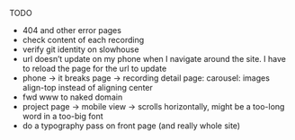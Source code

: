 TODO

- 404 and other error pages
- check content of each recording
- verify git identity on slowhouse
- url doesn’t update on my phone when I navigate around the site. I have to reload the page for the url to update
- phone → it breaks page → recording detail page: carousel: images align-top instead of aligning center
- fwd www to naked domain
- project page → mobile view → scrolls horizontally, might be a too-long word in a too-big font
- do a typography pass on front page (and really whole site)